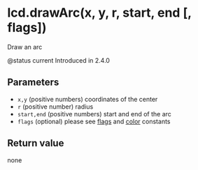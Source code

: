 # lcd.drawArc\(x, y, r, start, end \[, flags\]\)

Draw an arc

@status current Introduced in 2.4.0

## Parameters

* `x,y` \(positive numbers\) coordinates of the center
* `r` \(positive number\) radius
* `start,end` \(positive numbers\) start and end of the arc
* `flags` \(optional\) please see [flags](../constants/flags-and-pattern-constants.md) and [color](../constants/color-constants.md) constants

## Return value

none

